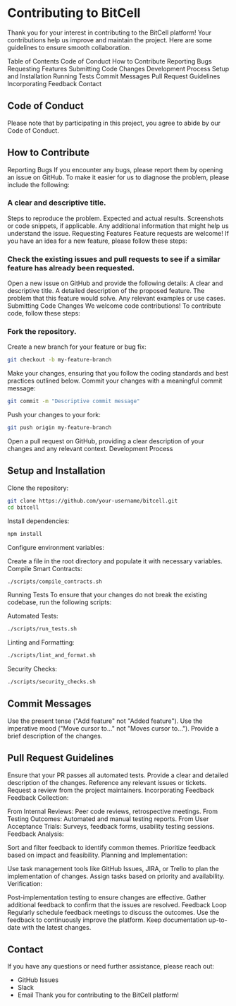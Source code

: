 # Contributing to BitCell
Thank you for your interest in contributing to the BitCell platform! Your contributions help us improve and maintain the project. Here are some guidelines to ensure smooth collaboration.

Table of Contents
Code of Conduct
How to Contribute
Reporting Bugs
Requesting Features
Submitting Code Changes
Development Process
Setup and Installation
Running Tests
Commit Messages
Pull Request Guidelines
Incorporating Feedback
Contact

## Code of Conduct
Please note that by participating in this project, you agree to abide by our Code of Conduct.

## How to Contribute
Reporting Bugs
If you encounter any bugs, please report them by opening an issue on GitHub. To make it easier for us to diagnose the problem, please include the following:

### A clear and descriptive title.
Steps to reproduce the problem.
Expected and actual results.
Screenshots or code snippets, if applicable.
Any additional information that might help us understand the issue.
Requesting Features
Feature requests are welcome! If you have an idea for a new feature, please follow these steps:

### Check the existing issues and pull requests to see if a similar feature has already been requested.
Open a new issue on GitHub and provide the following details:
A clear and descriptive title.
A detailed description of the proposed feature.
The problem that this feature would solve.
Any relevant examples or use cases.
Submitting Code Changes
We welcome code contributions! To contribute code, follow these steps:

### Fork the repository.
Create a new branch for your feature or bug fix:

```bash
git checkout -b my-feature-branch
```

Make your changes, ensuring that you follow the coding standards and best practices outlined below.
Commit your changes with a meaningful commit message:

```bash
git commit -m "Descriptive commit message"
```

Push your changes to your fork:

```bash
git push origin my-feature-branch
```

Open a pull request on GitHub, providing a clear description of your changes and any relevant context.
Development Process

## Setup and Installation
Clone the repository:

```bash
git clone https://github.com/your-username/bitcell.git
cd bitcell
```

Install dependencies:

```bash
npm install
```

Configure environment variables:

Create a file in the root directory and populate it with necessary variables.
Compile Smart Contracts:

```bash
./scripts/compile_contracts.sh
```

Running Tests
To ensure that your changes do not break the existing codebase, run the following scripts:

Automated Tests:

```bash
./scripts/run_tests.sh
```

Linting and Formatting:

```bash
./scripts/lint_and_format.sh
```

Security Checks:

```bash
./scripts/security_checks.sh
```

## Commit Messages
Use the present tense ("Add feature" not "Added feature").
Use the imperative mood ("Move cursor to..." not "Moves cursor to...").
Provide a brief description of the changes.

## Pull Request Guidelines
Ensure that your PR passes all automated tests.
Provide a clear and detailed description of the changes.
Reference any relevant issues or tickets.
Request a review from the project maintainers.
Incorporating Feedback
Feedback Collection:

From Internal Reviews: Peer code reviews, retrospective meetings.
From Testing Outcomes: Automated and manual testing reports.
From User Acceptance Trials: Surveys, feedback forms, usability testing sessions.
Feedback Analysis:

Sort and filter feedback to identify common themes.
Prioritize feedback based on impact and feasibility.
Planning and Implementation:

Use task management tools like GitHub Issues, JIRA, or Trello to plan the implementation of changes.
Assign tasks based on priority and availability.
Verification:

Post-implementation testing to ensure changes are effective.
Gather additional feedback to confirm that the issues are resolved.
Feedback Loop
Regularly schedule feedback meetings to discuss the outcomes.
Use the feedback to continuously improve the platform.
Keep documentation up-to-date with the latest changes.

## Contact
If you have any questions or need further assistance, please reach out:

- GitHub Issues
- Slack
- Email
Thank you for contributing to the BitCell platform!

